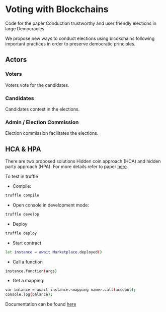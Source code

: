 # Voting with Blockchains
Code for the paper Conduction trustworthy and user friendly elections in large Democracies  </br>

We propose new ways to conduct elections using blcokchains following important practices in order to preserve democratic principles.

## Actors
### Voters
Voters vote for the candidates.

### Candidates
Candidates contest in the elections.

### Admin / Election Commission
Election commission facilitates the elections.

## HCA & HPA 
There are two proposed solutions Hidden coin approach (HCA) and hidden party approach (HPA). For more details refer to paper [here](https://drive.google.com/file/d/1lWbIaWt9c-WdDpBQ8MHzrK2hl3NO7aqD/view?usp=sharing)

To test in truffle

- Compile:
```bash
truffle compile
```
- Open console in development mode:
```bash
truffle develop
```

- Deploy
```bash
truffle deploy
```

- Start contract
```bash
let instance = await Marketplace.deployed()
```

- Call a function
```bash
instance.function(args)
```

- Get a mapping:
```bash
var balance = await instance.<mapping name>.call(account);
console.log(balance);
```

Documentation can be found [here](https://writemd.xyz/p/638776947b6854401)

